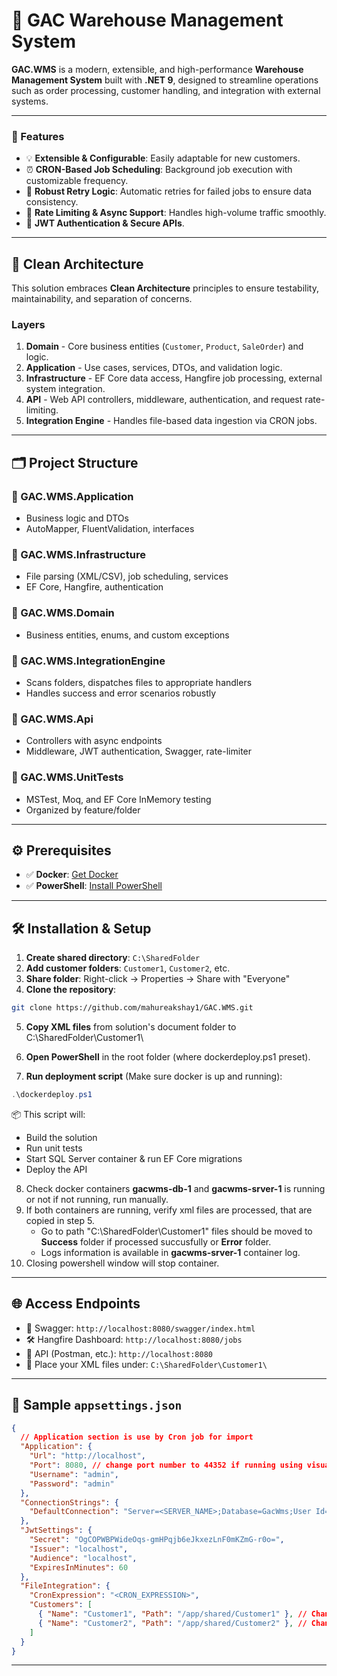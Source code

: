 # 🚚 GAC Warehouse Management System

**GAC.WMS** is a modern, extensible, and high-performance **Warehouse Management System** built with **.NET 9**, designed to streamline operations such as order processing, customer handling, and integration with external systems.

---

### 🌟 Features

- 💡 **Extensible & Configurable**: Easily adaptable for new customers.
- ⏰ **CRON-Based Job Scheduling**: Background job execution with customizable frequency.
- 🔁 **Robust Retry Logic**: Automatic retries for failed jobs to ensure data consistency.
- 🚀 **Rate Limiting & Async Support**: Handles high-volume traffic smoothly.
- 🔐 **JWT Authentication & Secure APIs**.

---

## 🧱 Clean Architecture

This solution embraces **Clean Architecture** principles to ensure testability, maintainability, and separation of concerns.

### Layers

1. **Domain** - Core business entities (`Customer`, `Product`, `SaleOrder`) and logic.
2. **Application** - Use cases, services, DTOs, and validation logic.
3. **Infrastructure** - EF Core data access, Hangfire job processing, external system integration.
4. **API** - Web API controllers, middleware, authentication, and request rate-limiting.
5. **Integration Engine** - Handles file-based data ingestion via CRON jobs.

---

## 🗂️ Project Structure

### 📁 GAC.WMS.Application
- Business logic and DTOs
- AutoMapper, FluentValidation, interfaces

### 📁 GAC.WMS.Infrastructure
- File parsing (XML/CSV), job scheduling, services
- EF Core, Hangfire, authentication

### 📁 GAC.WMS.Domain
- Business entities, enums, and custom exceptions

### 📁 GAC.WMS.IntegrationEngine
- Scans folders, dispatches files to appropriate handlers
- Handles success and error scenarios robustly

### 📁 GAC.WMS.Api
- Controllers with async endpoints
- Middleware, JWT authentication, Swagger, rate-limiter

### 📁 GAC.WMS.UnitTests
- MSTest, Moq, and EF Core InMemory testing
- Organized by feature/folder

---

## ⚙️ Prerequisites

- ✅ **Docker**: [Get Docker](https://docs.docker.com/get-docker/)
- ✅ **PowerShell**: [Install PowerShell](https://learn.microsoft.com/en-us/powershell/scripting/install/installing-powershell)

---

## 🛠️ Installation & Setup

1. **Create shared directory**: `C:\SharedFolder`
2. **Add customer folders**: `Customer1`, `Customer2`, etc.
3. **Share folder**: Right-click → Properties → Share with "Everyone"
4. **Clone the repository**:

```bash
git clone https://github.com/mahureakshay1/GAC.WMS.git
```
5. **Copy XML files** from solution's document folder to C:\SharedFolder\Customer1\


6. **Open PowerShell** in the root folder (where dockerdeploy.ps1 preset).
7. **Run deployment script** (Make sure docker is up and running):

```powershell
.\dockerdeploy.ps1
```

   📦 This script will:
   - Build the solution
   - Run unit tests
   - Start SQL Server container & run EF Core migrations
   - Deploy the API
8. Check docker containers **gacwms-db-1** and **gacwms-srver-1** is running or not if not running, run manually.
9. If both containers are running, verify xml files are processed, that are copied in step 5.
   - Go to path "C:\SharedFolder\Customer1\" files should be moved to **Success** folder if processed succusfully or **Error** folder.
   - Logs information is available in **gacwms-srver-1** container log.
10. Closing powershell window will stop container.

---

## 🌐 Access Endpoints

- 🧪 Swagger: `http://localhost:8080/swagger/index.html`
- 🛠️ Hangfire Dashboard: `http://localhost:8080/jobs`
- 🔁 API (Postman, etc.): `http://localhost:8080`
- 📂 Place your XML files under: `C:\SharedFolder\Customer1\`

---

## 🧾 Sample `appsettings.json`

```json
{
  // Application section is use by Cron job for import 
  "Application": {
    "Url": "http://localhost",
    "Port": 8080, // change port number to 44352 if running using visual studio
    "Username": "admin",
    "Password": "admin"
  },
  "ConnectionStrings": {
    "DefaultConnection": "Server=<SERVER_NAME>;Database=GacWms;User Id=sa;Password=<PASSWORD>;TrustServerCertificate=True;"
  },
  "JwtSettings": {
    "Secret": "OgCOPWBPWideOqs-gmHPqjb6eJkxezLnF0mKZmG-r0o=",
    "Issuer": "localhost",
    "Audience": "localhost",
    "ExpiresInMinutes": 60
  },
  "FileIntegration": {
    "CronExpression": "<CRON_EXPRESSION>",
    "Customers": [
      { "Name": "Customer1", "Path": "/app/shared/Customer1" }, // Change this path \\<SERVER>\SharedFolder\Customer1 to if running on visual studio
      { "Name": "Customer2", "Path": "/app/shared/Customer2" }, // Change this path \\<SERVER>\SharedFolder\Customer1to if running on visual studio
    ]
  }
}
```

---
